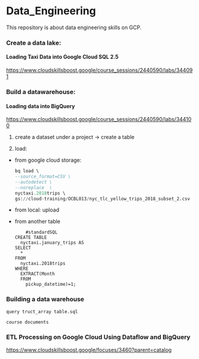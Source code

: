 # Data_Engineering

This repository is about data engineering skills on GCP.

### Create a data lake: 
#### Loading Taxi Data into Google Cloud SQL 2.5
https://www.cloudskillsboost.google/course_sessions/2440590/labs/344091





### Build a datawarehouse: 
#### Loading data into BigQuery
https://www.cloudskillsboost.google/course_sessions/2440590/labs/344100
  1. create a dataset under a project -> create a table
  
  2. load: 
  
   - from google cloud storage: 
        ```sql
        bq load \
        --source_format=CSV \
        --autodetect \
        --noreplace  \
        nyctaxi.2018trips \
        gs://cloud-training/OCBL013/nyc_tlc_yellow_trips_2018_subset_2.csv
        ```
   - from local:
        upload

   - from another table
        ```
            #standardSQL
        CREATE TABLE
          nyctaxi.january_trips AS
        SELECT
          *
        FROM
          nyctaxi.2018trips
        WHERE
          EXTRACT(Month
          FROM
            pickup_datetime)=1;
       ```
       
### Building a data warehouse
    query truct_array table.sql
    
    course documents


### ETL Processing on Google Cloud Using Dataflow and BigQuery
https://www.cloudskillsboost.google/focuses/3460?parent=catalog
